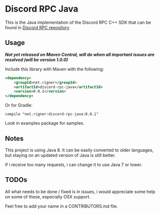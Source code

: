 # Discord RPC Java

This is the Java implementation of the Discord RPC C++ SDK that can be found in [Discord RPC repository](https://github.com/discordapp/discord-rpc)

## Usage

_**Not yet released on Maven Central, will do when all important issues are resolved (will be version 1.0.0)**_

Include this library with Maven with the following:
```xml
<dependency>
    <groupId>net.rigner</groupId>
    <artifactId>discord-rpc-java</artifactId>
    <version>0.0.1</version>
</dependency>
```

Or for Gradle:
```
compile "net.rigner:discord-rpc-java:0.0.1"
```

Look in examples package for samples.

## Notes

This project is using Java 8. It can be easily converted to older languages, but staying on an updated version of Java is still better.

If i receive too many requests, i can change it to use Java 7 or lower.

## TODOs

All what needs to be done / fixed is in issues, i would appreciate some help on some of these, especially OSX support.

Feel free to add your name in a CONTRIBUTORS.md file.


